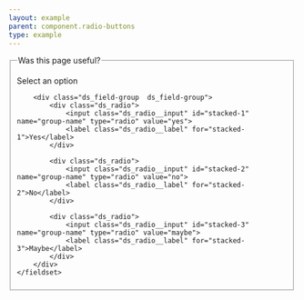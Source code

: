 ```yaml
---
layout: example
parent: component.radio-buttons
type: example
---
```

<form>
    <fieldset>
        <legend>Was this page useful?</legend>
        <p class="ds_hint-text">Select an option</p>

        <div class="ds_field-group  ds_field-group">
            <div class="ds_radio">
                <input class="ds_radio__input" id="stacked-1" name="group-name" type="radio" value="yes">
                <label class="ds_radio__label" for="stacked-1">Yes</label>
            </div>

            <div class="ds_radio">
                <input class="ds_radio__input" id="stacked-2" name="group-name" type="radio" value="no">
                <label class="ds_radio__label" for="stacked-2">No</label>
            </div>

            <div class="ds_radio">
                <input class="ds_radio__input" id="stacked-3" name="group-name" type="radio" value="maybe">
                <label class="ds_radio__label" for="stacked-3">Maybe</label>
            </div>
        </div>
    </fieldset>
</form>
